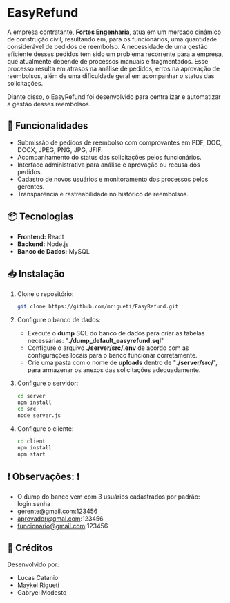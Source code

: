 # EasyRefund  

A empresa contratante, **Fortes Engenharia**, atua em um mercado dinâmico de construção civil, resultando em, para os funcionários, uma quantidade considerável de pedidos de reembolso. A necessidade de uma gestão eficiente desses pedidos tem sido um problema recorrente para a empresa, que atualmente depende de processos manuais e fragmentados. Esse processo resulta em atrasos na análise de pedidos, erros na aprovação de reembolsos, além de uma dificuldade geral em acompanhar o status das solicitações.  

Diante disso, o EasyRefund foi desenvolvido para centralizar e automatizar a gestão desses reembolsos.  

## 🚀 Funcionalidades  

- Submissão de pedidos de reembolso com comprovantes em PDF, DOC, DOCX, JPEG, PNG, JPG, JFIF.  
- Acompanhamento do status das solicitações pelos funcionários.  
- Interface administrativa para análise e aprovação ou recusa dos pedidos.  
- Cadastro de novos usuários e monitoramento dos processos pelos gerentes.  
- Transparência e rastreabilidade no histórico de reembolsos.  

## 📦 Tecnologias  

- **Frontend:** React  
- **Backend:** Node.js  
- **Banco de Dados:** MySQL  

## 📥 Instalação  

1. Clone o repositório:  
   ```bash
   git clone https://github.com/mrigueti/EasyRefund.git
   ```  

2. Configure o banco de dados:  
   - Execute o **dump** SQL do banco de dados para criar as tabelas necessárias: "**./dump_default_easyrefund.sql**"
   - Configure o arquivo **./server/src/.env** de acordo com as configurações locais para o banco funcionar corretamente.
   - Crie uma pasta com o nome de **uploads** dentro de "**./server/src/**", para armazenar os anexos das solicitações adequadamente.

3. Configure o servidor:  
   ```bash
   cd server  
   npm install  
   cd src  
   node server.js  
   ```  

4. Configure o cliente:  
   ```bash
   cd client  
   npm install  
   npm start  
   ```  

## ❗ Observações: ❗
   - O dump do banco vem com 3 usuários cadastrados por padrão: login:senha
   - gerente@gmail.com:123456
   - aprovador@gmai.com:123456
   - funcionario@gmail.com:123456

## 📜 Créditos  

Desenvolvido por:  
- Lucas Catanio  
- Maykel Rigueti  
- Gabryel Modesto  
